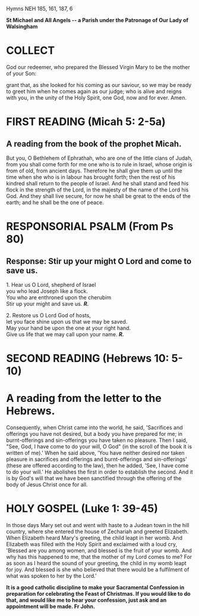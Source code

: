 Hymns NEH 185, 161, 187, 6

**St Michael and All Angels -- a Parish under the Patronage of Our Lady
of Walsingham**

# COLLECT

God our redeemer, who prepared the Blessed Virgin Mary to be the mother
of your Son:

grant that, as she looked for his coming as our saviour, so we may be
ready to greet him when he comes again as our judge; who is alive and
reigns with you, in the unity of the Holy Spirit, one God, now and for
ever. Amen.

# FIRST READING (Micah 5: 2-5a)

## A reading from the book of the prophet Micah.

But you, O Bethlehem of Ephrathah, who are one of the little clans of
Judah, from you shall come forth for me one who is to rule in Israel,
whose origin is from of old, from ancient days.  Therefore he shall give
them up until the time when she who is in labour has brought forth; then
the rest of his kindred shall return to the people of Israel.  And he
shall stand and feed his flock in the strength of the Lord, in the majesty
of the name of the Lord his God.  And they shall live secure, for now he
shall be great to the ends of the earth; and he shall be the one of peace.

# RESPONSORIAL PSALM (From Ps 80)

## Response: Stir up your might O Lord and come to save us.

1\. Hear us O Lord, shepherd of Israel\
you who lead Joseph like a flock.\
You who are enthroned upon the cherubim\
Stir up your might and save us. ***R.***

2\. Restore us O Lord God of hosts,\
let you face shine upon us that we may be saved.\
May your hand be upon the one at your right hand.\
Give us life that we may call upon your name. ***R.***

# SECOND READING (Hebrews 10: 5-10)

# A reading from the letter to the Hebrews.

Consequently, when Christ came into the world, he said, 'Sacrifices and
offerings you have not desired, but a body you have prepared for me;
in burnt-offerings and sin-offerings you have taken no pleasure.  Then I
said, "See, God, I have come to do your will, O God" (in the scroll of the
book it is written of me).'  When he said above, 'You have neither desired
nor taken pleasure in sacrifices and offerings and burnt-offerings and
sin-offerings' (these are offered according to the law), then he added,
'See, I have come to do your will.' He abolishes the first in order to
establish the second. And it is by God's will that we have been sanctified
through the offering of the body of Jesus Christ once for all.

# HOLY GOSPEL (Luke 1: 39-45)

In those days Mary set out and went with haste to a Judean town in the
hill country, where she entered the house of Zechariah and greeted
Elizabeth. When Elizabeth heard Mary's greeting, the child leapt in her
womb. And Elizabeth was filled with the Holy Spirit and exclaimed with a
loud cry, 'Blessed are you among women, and blessed is the fruit of your
womb. And why has this happened to me, that the mother of my Lord comes
to me? For as soon as I heard the sound of your greeting, the child in
my womb leapt for joy. And blessed is she who believed that there would
be a fulfilment of what was spoken to her by the Lord.'

**It is a good catholic discipline to make your Sacramental Confession
in preparation for celebrating the Feast of Christmas. If you would like
to do that, and would like me to hear your confession, just ask and an
appointment will be made. Fr John.**

